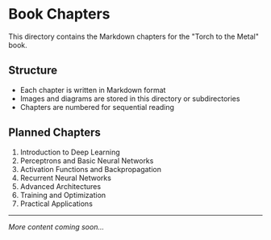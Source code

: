# Book Chapters

This directory contains the Markdown chapters for the "Torch to the Metal" book.

## Structure

- Each chapter is written in Markdown format
- Images and diagrams are stored in this directory or subdirectories
- Chapters are numbered for sequential reading

## Planned Chapters

1. Introduction to Deep Learning
2. Perceptrons and Basic Neural Networks
3. Activation Functions and Backpropagation
4. Recurrent Neural Networks
5. Advanced Architectures
6. Training and Optimization
7. Practical Applications

---

*More content coming soon...*
